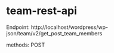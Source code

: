 # team-rest-api

Endpoint: http://localhost/wordpress/wp-json/team/v2/get_post_team_members

methods: POST

